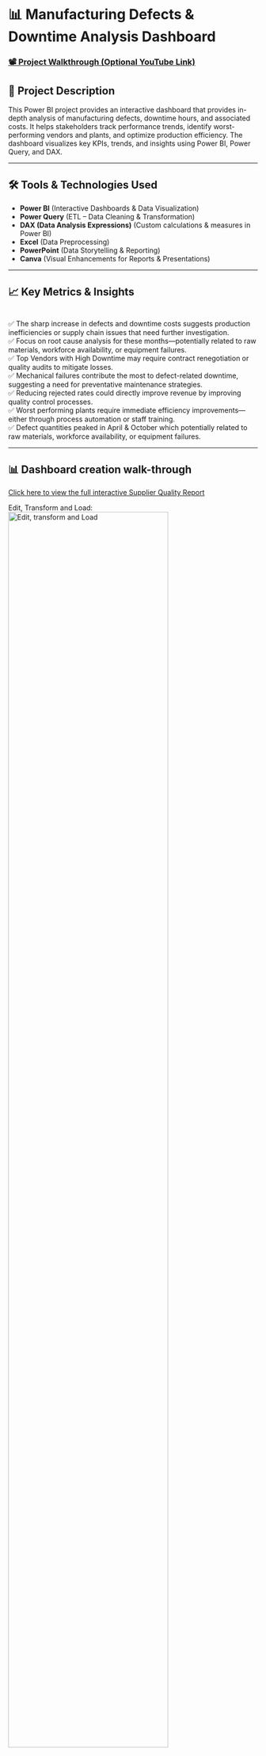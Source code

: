 <h1>📊  Manufacturing Defects & Downtime Analysis Dashboard</h1> 

### [📽️ Project Walkthrough (Optional YouTube Link)](https://your-youtube-link.com)  

<h2>📌 Project Description</h2>  
This Power BI project provides an interactive dashboard that provides in-depth analysis of manufacturing defects, downtime hours, and associated costs. It helps stakeholders track performance trends, identify worst-performing vendors and plants, and optimize production efficiency. The dashboard visualizes key KPIs, trends, and insights using Power BI, Power Query, and DAX.  

---

<h2>🛠️ Tools & Technologies Used</h2> 

- **Power BI** (Interactive Dashboards & Data Visualization)  
- **Power Query** (ETL – Data Cleaning & Transformation)  
- **DAX (Data Analysis Expressions)** (Custom calculations & measures in Power BI)  
- **Excel** (Data Preprocessing)  
- **PowerPoint** (Data Storytelling & Reporting)  
- **Canva** (Visual Enhancements for Reports & Presentations)  

---

<h2>📈 Key Metrics & Insights</h2>  
<br>✅ The sharp increase in defects and downtime costs suggests production inefficiencies or supply chain issues that need further investigation.</b>   
<br>✅ Focus on root cause analysis for these months—potentially related to raw materials, workforce availability, or equipment failures.</b>          
<br>✅ Top Vendors with High Downtime may require contract renegotiation or quality audits to mitigate losses.</b>                                     
<br>✅ Mechanical failures contribute the most to defect-related downtime, suggesting a need for preventative maintenance strategies.</b>   
<br>✅ Reducing rejected rates could directly improve revenue by improving quality control processes.</b>   
<br>✅ Worst performing plants require immediate efficiency improvements—either through process automation or staff training.</b>    
<br>✅ Defect quantities peaked in April & October which potentially related to raw materials, workforce availability, or equipment failures.</b> 

---

<h2>📊 Dashboard creation walk-through</h2>  


[Click here to view the full interactive Supplier Quality Report](https://app.powerbi.com/view?r=eyJrIjoiZmJiNmNjY2QtMjBhZS00MmE4LTk3MjUtYzFjZDdkOWM5OWU1IiwidCI6IjgwZGY3ODU4LWVlMGQtNDljOS04YTE4LWU4ODU0M2QyNzE4YiJ9&pageName=bb129ea488908a020a5a)<br/>




Edit, Transform and Load: <br/>
<img src="https://i.imgur.com/1UhxzPT.png://" height="80%" width="80%" alt="Edit, transform and Load"/>
<br /> 
<br />

Edit, Transform and Load: <br/>
<img src="https://i.imgur.com/wUVy4kh.png" height="80%" width="80%" alt="Disk Sanitization Steps"/>
<br />  
<br />


Edit, Transform and Load:  <br/>
<img src="https://i.imgur.com/0Krlm0g.png" height="80%" width="80%" alt="EDT"/>
<br />
<br />
Edit, Transform and Load: <br/>
<img src="https://i.imgur.com/UZcUXml.png" height="80%" width="80%" alt="EDT"/>
<br />
<br />
DAX Measures:  <br/>
<img src="https://i.imgur.com/MfMtGNy.png" height="80%" width="80%" alt="DAX Measures"/>
<br />
<br />
Linking Relationships:  <br/>
<img src="https://i.imgur.com/DwwgVOt.png" height="80%" width="80%" alt="Linking Relationships"/>
<br />
<br />
Table:  <br/>
<img src="https://i.imgur.com/X6xSu2j.png" height="80%" width="80%" alt="Table Steps"/>
<br />
<br />


---


<h2>🚀 How to Use This Project</h2>  
1️⃣ **Download the .pbix file** from this repository.  
2️⃣ Open in **Power BI Desktop**.  
3️⃣ Interact with filters and visuals to explore insights.  

---


<!--
 ```diff
- text in red
+ text in green
! text in orange
# text in gray
@@ text in purple (and bold)@@
```
--!>

